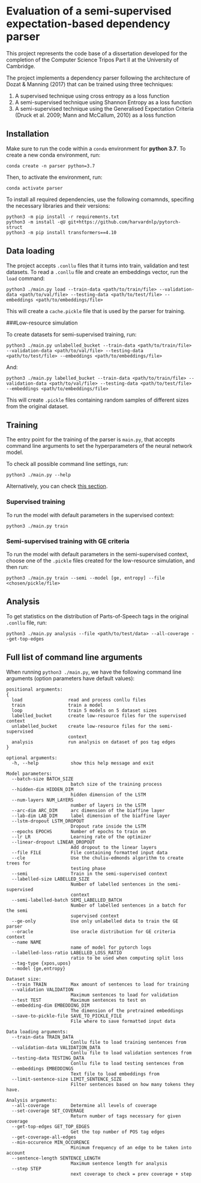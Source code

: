 

# Evaluation of a semi-supervised expectation-based dependency parser

This project represents the code base of a dissertation developed for the completion of the Computer Science Tripos Part II at the University of Cambridge.

The project implements a dependency parser following the architecture of Dozat & Manning (2017) that can be trained using three techniques:
1. A supervised technique using cross entropy as a loss function
2. A semi-supervised technique using Shannon Entropy as a loss function
3. A semi-supervised technique using the Generalised Expectation Criteria (Druck et al. 2009; Mann and McCallum, 2010) as a loss function

## Installation
Make sure to run the code within a `conda` environment for **python 3.7**. To create a new conda environment, run:
```
conda create -n parser python=3.7
```
Then, to activate the environment, run:
```
conda activate parser
```
To install all required dependencies, use the following comamnds, specifing the necessary libraries and their versions:
```
python3 -m pip install -r requirements.txt
python3 -m install -qU git+https://github.com/harvardnlp/pytorch-struct
python3 -m pip install transformers==4.10
```

## Data loading
The project accepts `.conllu` files that it turns into train, validation and test datasets. To read a `.conllu` file and create an embeddings vector, run the `load` command:
```
python3 ./main.py load --train-data <path/to/train/file> --validation-data <path/to/val/file> --testing-data <path/to/test/file> --embeddings <path/to/embeddings/file>
```
This will create a `cache.pickle` file that is used by the parser for training. 

###Low-resource simulation

To create datasets for semi-supervised training, run:
```
python3 ./main.py unlabelled_bucket --train-data <path/to/train/file> --validation-data <path/to/val/file> --testing-data <path/to/test/file> --embeddings <path/to/embeddings/file>
```
And:
```
python3 ./main.py labelled_bucket --train-data <path/to/train/file> --validation-data <path/to/val/file> --testing-data <path/to/test/file> --embeddings <path/to/embeddings/file>
```

This will create `.pickle` files containing random samples of different sizes from the original dataset. 

## Training

The entry point for the training of the parser is `main.py`, that accepts command line arguments to set the hyperparameters of the neural network model. 

To check all possible command line settings, run:
```
python3 ./main.py --help
```
Alternatively, you can check [this section](#full-list-of-command-line-arguments).

### Supervised training
To run the model with default parameters in the supervised context:
```
python3 ./main.py train 
```

### Semi-supervised training with GE criteria
To run the model with default parameters in the semi-supervised context, choose one of the `.pickle` files created for the low-resource simulation, and then run:
```
python3 ./main.py train --semi --model [ge, entropy] --file <chosen/pickle/file> 
```

## Analysis
To get statistics on the distribution of Parts-of-Speech tags in the original `.conllu` file, run:
```
python3 ./main.py analysis --file <path/to/test/data> --all-coverage --get-top-edges
```

## Full list of command line arguments
When running `python3 ./main.py`, we have the following command line arguments (option parameters have default values):
```
positional arguments:
{
  load                 read and process conllu files
  train                train a model
  loop                 train 5 models on 5 dataset sizes
  labelled_bucket      create low-resource files for the supervised context
  unlabelled_bucket    create low-resource files for the semi-supervised
                       context
  analysis             run analysis on dataset of pos tag edges
}
  
optional arguments:
  -h, --help            show this help message and exit

Model parameters:
  --batch-size BATCH_SIZE
                        batch size of the training process
  --hidden-dim HIDDEN_DIM
                        hidden dimension of the LSTM
  --num-layers NUM_LAYERS
                        number of layers in the LSTM
  --arc-dim ARC_DIM     arc dimension of the biaffine layer
  --lab-dim LAB_DIM     label dimension of the biaffine layer
  --lstm-dropout LSTM_DROPOUT
                        Dropout rate inside the LSTM
  --epochs EPOCHS       Number of epochs to train on
  --lr LR               Learning rate of the optimizer
  --linear-dropout LINEAR_DROPOUT
                        Add dropout to the linear layers
  --file FILE           File containing formatted input data
  --cle                 Use the chuliu-edmonds algorithm to create trees for
                        testing phase
  --semi                Train in the semi-supervised context
  --labelled-size LABELLED_SIZE
                        Number of labelled sentences in the semi-supervised
                        context
  --semi-labelled-batch SEMI_LABELLED_BATCH
                        Number of labelled sentences in a batch for the semi
                        supervised context
  --ge-only             Use only unlabelled data to train the GE parser
  --oracle              Use oracle distribution for GE criteria context
  --name NAME
                        name of model for pytorch logs
  --labelled-loss-ratio LABELLED_LOSS_RATIO
                        ratio to be used when computing split loss
  --tag-type {xpos,upos}
  --model {ge,entropy}

Dataset size:
  --train TRAIN         Max amount of sentences to load for training
  --validation VALIDATION
                        Maximum sentences to load for validation
  --test TEST           Maximum sentences to test on
  --embedding-dim EMBEDDING_DIM
                        The dimension of the pretrained embeddings
  --save-to-pickle-file SAVE_TO_PICKLE_FILE
                        File where to save formatted input data

Data loading arguments:
  --train-data TRAIN_DATA
                        Conllu file to load training sentences from
  --validation-data VALIDATION_DATA
                        Conllu file to load validation sentences from
  --testing-data TESTING_DATA
                        Conllu file to load testing sentences from
  --embeddings EMBEDDINGS
                        Text file to load embeddings from
  --limit-sentence-size LIMIT_SENTENCE_SIZE
                        Filter sentences based on how many tokens they have.

Analysis arguments:
  --all-coverage        Determine all levels of coverage
  --set-coverage SET_COVERAGE
                        Return number of tags necessary for given coverage
  --get-top-edges GET_TOP_EDGES
                        Get the top number of POS tag edges
  --get-coverage-all-edges
  --min-occurence MIN_OCCURENCE
                        Minimum frequency of an edge to be taken into account
  --sentence-length SENTENCE_LENGTH
                        Maximum sentence length for analysis
  --step STEP
                        next coverage to check = prev coverage + step
```